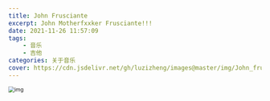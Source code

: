 ```yaml
---
title: John Frusciante
excerpt: John Motherfxxker Frusciante!!!
date: 2021-11-26 11:57:09
tags: 
    - 音乐
    - 吉他
categories: 关于音乐
cover: https://cdn.jsdelivr.net/gh/luzizheng/images@master/img/John_frusciante_hills_observatory_press_pic_aura_t-09.jpeg
---
```


<img src="https://cdn.jsdelivr.net/gh/luzizheng/images@master/img/John-Frusciante-scaled.jpeg" alt="img" style="zoom:75%;" />